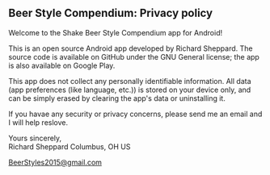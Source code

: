 ## Beer Style Compendium: Privacy policy

Welcome to the Shake Beer Style Compendium app for Android!

This is an open source Android app developed by Richard Sheppard. The source code is available on GitHub under the GNU General license; the app is also available on Google Play.

This app does not collect any personally identifiable information. All data (app preferences (like language, etc.)) is stored on your device only, and can be simply erased by clearing the app's data or uninstalling it.

If you havae any security or privacy concerns, please send me an email and I will help reslove.

Yours sincerely,  
Richard Sheppard
Columbus, OH US 

BeerStyles2015@gmail.com
